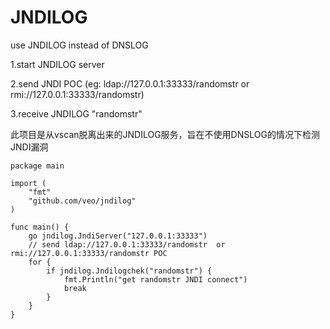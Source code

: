# JNDILOG
use JNDILOG instead of DNSLOG

1.start JNDILOG server

2.send JNDI POC (eg: ldap://127.0.0.1:33333/randomstr or rmi://127.0.0.1:33333/randomstr)

3.receive JNDILOG "randomstr"

此项目是从vscan脱离出来的JNDILOG服务，旨在不使用DNSLOG的情况下检测JNDI漏洞


```
package main

import (
	"fmt"
	"github.com/veo/jndilog"
)

func main() {
	go jndilog.JndiServer("127.0.0.1:33333")
	// send ldap://127.0.0.1:33333/randomstr  or rmi://127.0.0.1:33333/randomstr POC
	for {
		if jndilog.Jndilogchek("randomstr") {
			fmt.Println("get randomstr JNDI connect")
			break
		}
	}
}
```
